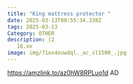 ```yaml
---
title: "King mattress protector "
date: 2025-03-13T08:55:34.338Z
tags: 2025-03-13
Category: OTHER
description: |2
   16.xx
image: img/71ox4ouwdql._ac_sl1500_.jpg
---
```

https://amzlink.to/az0hW8RPLuo1d
AD